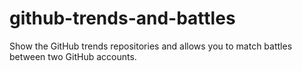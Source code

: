 # github-trends-and-battles
Show the GitHub trends repositories and allows you to match battles between two GitHub accounts.
